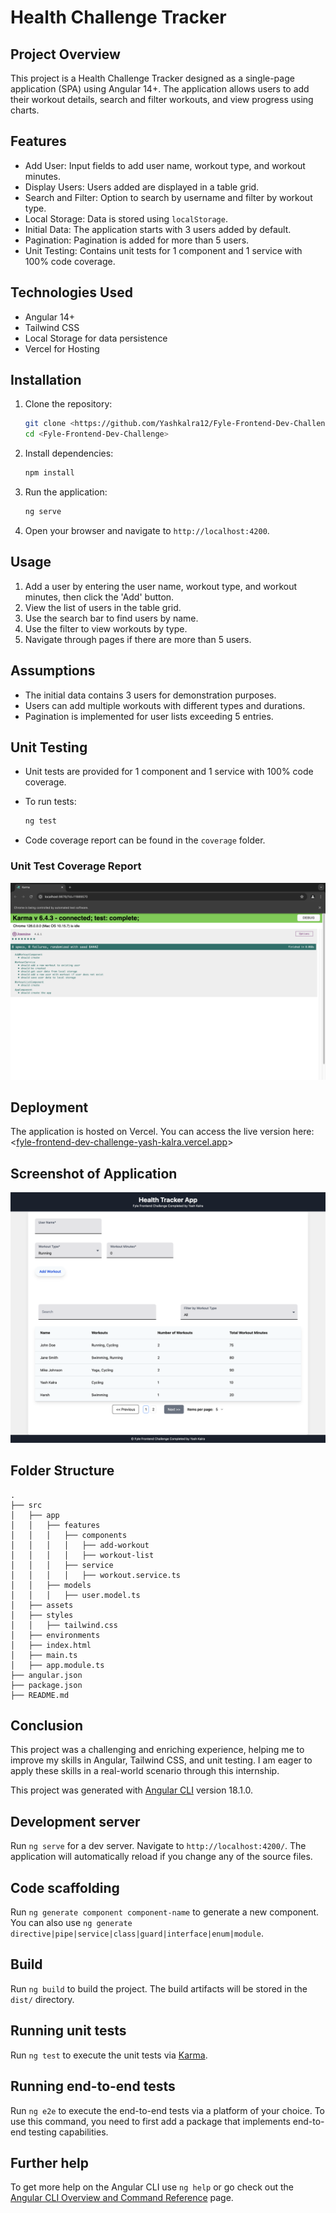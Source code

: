 # Health Challenge Tracker

## Project Overview

This project is a Health Challenge Tracker designed as a single-page application (SPA) using Angular 14+. The application allows users to add their workout details, search and filter workouts, and view progress using charts.

## Features

- Add User: Input fields to add user name, workout type, and workout minutes.
- Display Users: Users added are displayed in a table grid.
- Search and Filter: Option to search by username and filter by workout type.
- Local Storage: Data is stored using `localStorage`.
- Initial Data: The application starts with 3 users added by default.
- Pagination: Pagination is added for more than 5 users.
- Unit Testing: Contains unit tests for 1 component and 1 service with 100% code coverage.

## Technologies Used

- Angular 14+
- Tailwind CSS
- Local Storage for data persistence
- Vercel for Hosting

## Installation

1. Clone the repository:
   ```bash
   git clone <https://github.com/Yashkalra12/Fyle-Frontend-Dev-Challenge>
   cd <Fyle-Frontend-Dev-Challenge>
   ```

2. Install dependencies:
   ```bash
   npm install
   ```

3. Run the application:
   ```bash
   ng serve
   ```

4. Open your browser and navigate to `http://localhost:4200`.

## Usage

1. Add a user by entering the user name, workout type, and workout minutes, then click the 'Add' button.
2. View the list of users in the table grid.
3. Use the search bar to find users by name.
4. Use the filter to view workouts by type.
5. Navigate through pages if there are more than 5 users.

## Assumptions

- The initial data contains 3 users for demonstration purposes.
- Users can add multiple workouts with different types and durations.
- Pagination is implemented for user lists exceeding 5 entries.

## Unit Testing

- Unit tests are provided for 1 component and 1 service with 100% code coverage.
- To run tests:
  ```bash
  ng test
  ```

- Code coverage report can be found in the `coverage` folder.

### Unit Test Coverage Report

![Unit Test Coverage Report](./public/screenshot.jpeg)


## Deployment

The application is hosted on Vercel.
You can access the live version here:<[fyle-frontend-dev-challenge-yash-kalra.vercel.app](https://fyle-frontend-dev-challenge.vercel.app/)>


## Screenshot of Application

![Application Screenshot](./public/HealthChallengeTracker.jpeg)


## Folder Structure

```
.
├── src
│   ├── app
│   │   ├── features
│   │   │   ├── components
│   │   │   │   ├── add-workout
│   │   │   │   ├── workout-list
│   │   │   ├── service
│   │   │   │   ├── workout.service.ts
│   │   ├── models
│   │   │   ├── user.model.ts
│   ├── assets
│   ├── styles
│   │   ├── tailwind.css
│   ├── environments
│   ├── index.html
│   ├── main.ts
│   ├── app.module.ts
├── angular.json
├── package.json
├── README.md

```

## Conclusion

This project was a challenging and enriching experience, helping me to improve my skills in Angular, Tailwind CSS, and unit testing. I am eager to apply these skills in a real-world scenario through this internship.


This project was generated with [Angular CLI](https://github.com/angular/angular-cli) version 18.1.0.

## Development server

Run `ng serve` for a dev server. Navigate to `http://localhost:4200/`. The application will automatically reload if you change any of the source files.

## Code scaffolding

Run `ng generate component component-name` to generate a new component. You can also use `ng generate directive|pipe|service|class|guard|interface|enum|module`.

## Build

Run `ng build` to build the project. The build artifacts will be stored in the `dist/` directory.

## Running unit tests

Run `ng test` to execute the unit tests via [Karma](https://karma-runner.github.io).

## Running end-to-end tests

Run `ng e2e` to execute the end-to-end tests via a platform of your choice. To use this command, you need to first add a package that implements end-to-end testing capabilities.

## Further help

To get more help on the Angular CLI use `ng help` or go check out the [Angular CLI Overview and Command Reference](https://angular.dev/tools/cli) page.
